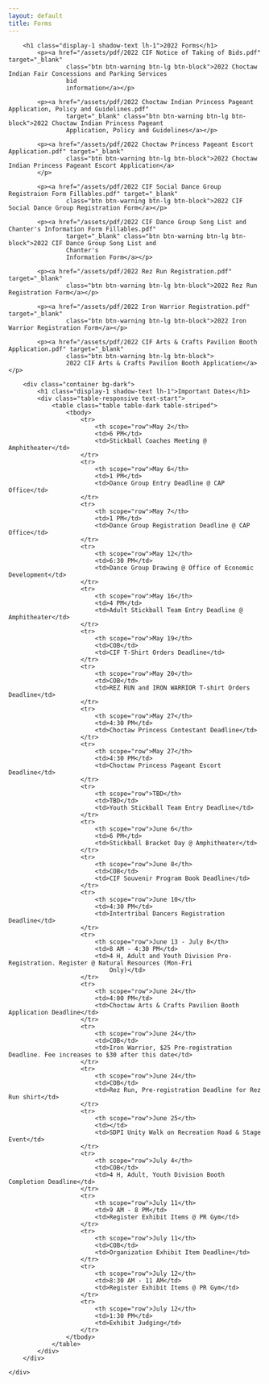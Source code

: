 ```yaml
---
layout: default
title: Forms
---
```


<section class="diamond-bg">
    <div class="container">

        <h1 class="display-1 shadow-text lh-1">2022 Forms</h1>
            <p><a href="/assets/pdf/2022 CIF Notice of Taking of Bids.pdf" target="_blank"
                    class="btn btn-warning btn-lg btn-block">2022 Choctaw Indian Fair Concessions and Parking Services
                    bid
                    information</a></p>

            <p><a href="/assets/pdf/2022 Choctaw Indian Princess Pageant Application, Policy and Guidelines.pdf"
                    target="_blank" class="btn btn-warning btn-lg btn-block">2022 Choctaw Indian Princess Pageant
                    Application, Policy and Guidelines</a></p>

            <p><a href="/assets/pdf/2022 Choctaw Princess Pageant Escort Application.pdf" target="_blank"
                    class="btn btn-warning btn-lg btn-block">2022 Choctaw Indian Princess Pageant Escort Application</a>
            </p>

            <p><a href="/assets/pdf/2022 CIF Social Dance Group Registraion Form Fillables.pdf" target="_blank"
                    class="btn btn-warning btn-lg btn-block">2022 CIF Social Dance Group Registration Form</a></p>

            <p><a href="/assets/pdf/2022 CIF Dance Group Song List and Chanter's Information Form Fillables.pdf"
                    target="_blank" class="btn btn-warning btn-lg btn-block">2022 CIF Dance Group Song List and
                    Chanter's
                    Information Form</a></p>

            <p><a href="/assets/pdf/2022 Rez Run Registration.pdf" target="_blank"
                    class="btn btn-warning btn-lg btn-block">2022 Rez Run Registration Form</a></p>

            <p><a href="/assets/pdf/2022 Iron Warrior Registration.pdf" target="_blank"
                    class="btn btn-warning btn-lg btn-block">2022 Iron Warrior Registration Form</a></p>

            <p><a href="/assets/pdf/2022 CIF Arts & Crafts Pavilion Booth Application.pdf" target="_blank"
                    class="btn btn-warning btn-lg btn-block">
                    2022 CIF Arts & Crafts Pavilion Booth Application</a></p>

        <div class="container bg-dark">
            <h1 class="display-1 shadow-text lh-1">Important Dates</h1>
            <div class="table-responsive text-start">
                <table class="table table-dark table-striped">
                    <tbody>
                        <tr>
                            <th scope="row">May 2</th>
                            <td>6 PM</td>
                            <td>Stickball Coaches Meeting @ Amphitheater</td>
                        </tr>
                        <tr>
                            <th scope="row">May 6</th>
                            <td>1 PM</td>
                            <td>Dance Group Entry Deadline @ CAP Office</td>
                        </tr>
                        <tr>
                            <th scope="row">May 7</th>
                            <td>1 PM</td>
                            <td>Dance Group Registration Deadline @ CAP Office</td>
                        </tr>
                        <tr>
                            <th scope="row">May 12</th>
                            <td>6:30 PM</td>
                            <td>Dance Group Drawing @ Office of Economic Development</td>
                        </tr>
                        <tr>
                            <th scope="row">May 16</th>
                            <td>4 PM</td>
                            <td>Adult Stickball Team Entry Deadline @ Amphitheater</td>
                        </tr>
                        <tr>
                            <th scope="row">May 19</th>
                            <td>COB</td>
                            <td>CIF T-Shirt Orders Deadline</td>
                        </tr>
                        <tr>
                            <th scope="row">May 20</th>
                            <td>COB</td>
                            <td>REZ RUN and IRON WARRIOR T-shirt Orders Deadline</td>
                        </tr>
                        <tr>
                            <th scope="row">May 27</th>
                            <td>4:30 PM</td>
                            <td>Choctaw Princess Contestant Deadline</td>
                        </tr>
                        <tr>
                            <th scope="row">May 27</th>
                            <td>4:30 PM</td>
                            <td>Choctaw Princess Pageant Escort Deadline</td>
                        </tr>
                        <tr>
                            <th scope="row">TBD</th>
                            <td>TBD</td>
                            <td>Youth Stickball Team Entry Deadline</td>
                        </tr>
                        <tr>
                            <th scope="row">June 6</th>
                            <td>6 PM</td>
                            <td>Stickball Bracket Day @ Amphitheater</td>
                        </tr>
                        <tr>
                            <th scope="row">June 8</th>
                            <td>COB</td>
                            <td>CIF Souvenir Program Book Deadline</td>
                        </tr>
                        <tr>
                            <th scope="row">June 10</th>
                            <td>4:30 PM</td>
                            <td>Intertribal Dancers Registration Deadline</td>
                        </tr>
                        <tr>
                            <th scope="row">June 13 - July 8</th>
                            <td>8 AM - 4:30 PM</td>
                            <td>4 H, Adult and Youth Division Pre-Registration. Register @ Natural Resources (Mon-Fri
                                Only)</td>
                        </tr>
                        <tr>
                            <th scope="row">June 24</th>
                            <td>4:00 PM</td>
                            <td>Choctaw Arts & Crafts Pavilion Booth Application Deadline</td>
                        </tr>
                        <tr>
                            <th scope="row">June 24</th>
                            <td>COB</td>
                            <td>Iron Warrior, $25 Pre-registration Deadline. Fee increases to $30 after this date</td>
                        </tr>
                        <tr>
                            <th scope="row">June 24</th>
                            <td>COB</td>
                            <td>Rez Run, Pre-registration Deadline for Rez Run shirt</td>
                        </tr>
                        <tr>
                            <th scope="row">June 25</th>
                            <td></td>
                            <td>SDPI Unity Walk on Recreation Road & Stage Event</td>
                        </tr>
                        <tr>
                            <th scope="row">July 4</th>
                            <td>COB</td>
                            <td>4 H, Adult, Youth Division Booth Completion Deadline</td>
                        </tr>
                        <tr>
                            <th scope="row">July 11</th>
                            <td>9 AM - 8 PM</td>
                            <td>Register Exhibit Items @ PR Gym</td>
                        </tr>
                        <tr>
                            <th scope="row">July 11</th>
                            <td>COB</td>
                            <td>Organization Exhibit Item Deadline</td>
                        </tr>
                        <tr>
                            <th scope="row">July 12</th>
                            <td>8:30 AM - 11 AM</td>
                            <td>Register Exhibit Items @ PR Gym</td>
                        </tr>
                        <tr>
                            <th scope="row">July 12</th>
                            <td>1:30 PM</td>
                            <td>Exhibit Judging</td>
                        </tr>
                    </tbody>
                </table>
            </div>
        </div>

    </div>

</section>
